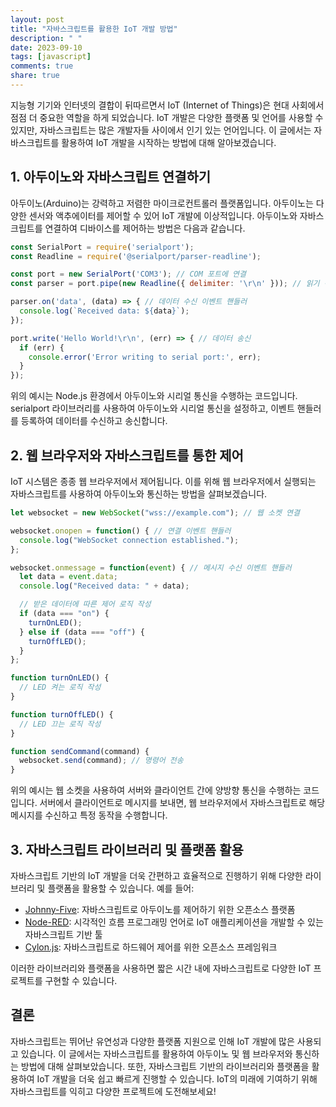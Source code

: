 ```yaml
---
layout: post
title: "자바스크립트를 활용한 IoT 개발 방법"
description: " "
date: 2023-09-10
tags: [javascript]
comments: true
share: true
---
```


지능형 기기와 인터넷의 결합이 뒤따르면서 IoT (Internet of Things)은 현대 사회에서 점점 더 중요한 역할을 하게 되었습니다. IoT 개발은 다양한 플랫폼 및 언어를 사용할 수 있지만, 자바스크립트는 많은 개발자들 사이에서 인기 있는 언어입니다. 이 글에서는 자바스크립트를 활용하여 IoT 개발을 시작하는 방법에 대해 알아보겠습니다.

## 1. 아두이노와 자바스크립트 연결하기

아두이노(Arduino)는 강력하고 저렴한 마이크로컨트롤러 플랫폼입니다. 아두이노는 다양한 센서와 액추에이터를 제어할 수 있어 IoT 개발에 이상적입니다. 아두이노와 자바스크립트를 연결하여 디바이스를 제어하는 방법은 다음과 같습니다.

```javascript
const SerialPort = require('serialport');
const Readline = require('@serialport/parser-readline');

const port = new SerialPort('COM3'); // COM 포트에 연결
const parser = port.pipe(new Readline({ delimiter: '\r\n' })); // 읽기 전용 스트림 생성

parser.on('data', (data) => { // 데이터 수신 이벤트 핸들러
  console.log(`Received data: ${data}`);
});

port.write('Hello World!\r\n', (err) => { // 데이터 송신
  if (err) {
    console.error('Error writing to serial port:', err);
  }
});
```

위의 예시는 Node.js 환경에서 아두이노와 시리얼 통신을 수행하는 코드입니다. serialport 라이브러리를 사용하여 아두이노와 시리얼 통신을 설정하고, 이벤트 핸들러를 등록하여 데이터를 수신하고 송신합니다.

## 2. 웹 브라우저와 자바스크립트를 통한 제어

IoT 시스템은 종종 웹 브라우저에서 제어됩니다. 이를 위해 웹 브라우저에서 실행되는 자바스크립트를 사용하여 아두이노와 통신하는 방법을 살펴보겠습니다. 

```javascript
let websocket = new WebSocket("wss://example.com"); // 웹 소켓 연결

websocket.onopen = function() { // 연결 이벤트 핸들러
  console.log("WebSocket connection established.");
};

websocket.onmessage = function(event) { // 메시지 수신 이벤트 핸들러
  let data = event.data;
  console.log("Received data: " + data);

  // 받은 데이터에 따른 제어 로직 작성
  if (data === "on") {
    turnOnLED();
  } else if (data === "off") {
    turnOffLED();
  }
};

function turnOnLED() {
  // LED 켜는 로직 작성
}

function turnOffLED() {
  // LED 끄는 로직 작성
}

function sendCommand(command) {
  websocket.send(command); // 명령어 전송
}
```

위의 예시는 웹 소켓을 사용하여 서버와 클라이언트 간에 양방향 통신을 수행하는 코드입니다. 서버에서 클라이언트로 메시지를 보내면, 웹 브라우저에서 자바스크립트로 해당 메시지를 수신하고 특정 동작을 수행합니다.

## 3. 자바스크립트 라이브러리 및 플랫폼 활용

자바스크립트 기반의 IoT 개발을 더욱 간편하고 효율적으로 진행하기 위해 다양한 라이브러리 및 플랫폼을 활용할 수 있습니다. 예를 들어:

- [Johnny-Five](http://johnny-five.io/): 자바스크립트로 아두이노를 제어하기 위한 오픈소스 플랫폼
- [Node-RED](https://nodered.org/): 시각적인 흐름 프로그래밍 언어로 IoT 애플리케이션을 개발할 수 있는 자바스크립트 기반 툴
- [Cylon.js](http://cylonjs.com/): 자바스크립트로 하드웨어 제어를 위한 오픈소스 프레임워크

이러한 라이브러리와 플랫폼을 사용하면 짧은 시간 내에 자바스크립트로 다양한 IoT 프로젝트를 구현할 수 있습니다.

## 결론

자바스크립트는 뛰어난 유연성과 다양한 플랫폼 지원으로 인해 IoT 개발에 많은 사용되고 있습니다. 이 글에서는 자바스크립트를 활용하여 아두이노 및 웹 브라우저와 통신하는 방법에 대해 살펴보았습니다. 또한, 자바스크립트 기반의 라이브러리와 플랫폼을 활용하여 IoT 개발을 더욱 쉽고 빠르게 진행할 수 있습니다. IoT의 미래에 기여하기 위해 자바스크립트를 익히고 다양한 프로젝트에 도전해보세요!